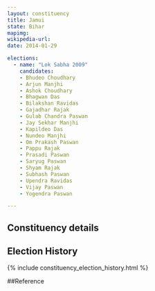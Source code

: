 ```yaml
---
layout: constituency
title: Jamui
state: Bihar
mapimg: 
wikipedia-url: 
date: 2014-01-29

elections: 
  - name: "Lok Sabha 2009"
    candidates: 
    - Bhudeo Choudhary 
    - Arjun Manjhi 
    - Ashok Choudhary 
    - Bhagwan Das 
    - Bilakshan Ravidas 
    - Gajadhar Rajak 
    - Gulab Chandra Paswan 
    - Jay Sekhar Manjhi 
    - Kapildeo Das 
    - Nundeo Manjhi 
    - Om Prakash Paswan 
    - Pappu Rajak 
    - Prasadi Paswan 
    - Saryug Paswan 
    - Shyam Rajak 
    - Subhash Paswan 
    - Upendra Ravidas 
    - Vijay Paswan 
    - Yogendra Paswan 

---
```

## Constituency details


## Election History
{% include constituency_election_history.html %}

##Reference
